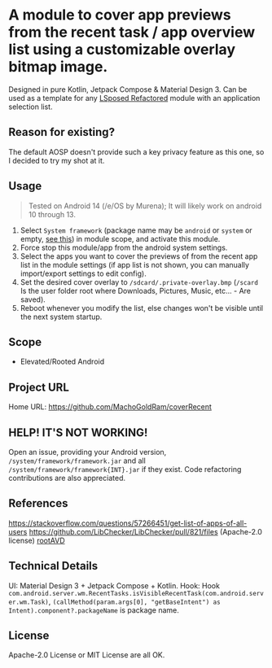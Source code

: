 # A module to cover app previews from the recent task / app overview list using a customizable overlay bitmap image.
Designed in pure Kotlin, Jetpack Compose & Material Design 3. Can be used as a template for any [LSposed Refactored](https://github.com/JingMatrix/LSPosed) module with an application selection list.

## Reason for existing?
The default AOSP doesn't provide such a key privacy feature as this one, so I decided to try my shot at it.

## Usage
> Tested on Android 14 (/e/OS by Murena); It will likely work on android 10 through 13.
1. Select `System framework` (package name may be `android` or `system` or empty, [see this](https://github.com/LSPosed/LSPosed/releases/tag/v1.9.1)) in module scope, and activate this module.
2. Force stop this module/app from the android system settings.
3. Select the apps you want to cover the previews of from the recent app list in the module settings (if app list is not shown, you can manually import/export settings to edit config).
4. Set the desired cover overlay to `/sdcard/.private-overlay.bmp` (`/scard` Is the user folder root where Downloads, Pictures, Music, etc... - Are saved).
5. Reboot whenever you modify the list, else changes won't be visible until the next system startup.

## Scope
- Elevated/Rooted Android

## Project URL
Home URL: <https://github.com/MachoGoldRam/coverRecent>

## HELP! IT'S NOT WORKING!
Open an issue, providing your Android version, `/system/framework/framework.jar` and all `/system/framework/framework{INT}.jar` if they exist.
Code refactoring contributions are also appreciated.

## References
<https://stackoverflow.com/questions/57266451/get-list-of-apps-of-all-users>
<https://github.com/LibChecker/LibChecker/pull/821/files> (Apache-2.0 license)
[rootAVD](https://gitlab.com/newbit/rootAVD)

## Technical Details
UI: Material Design 3 + Jetpack Compose + Kotlin.
Hook: Hook `com.android.server.wm.RecentTasks.isVisibleRecentTask(com.android.server.wm.Task)`, `(callMethod(param.args[0], "getBaseIntent") as Intent).component?.packageName` is package name.

## License
Apache-2.0 License or MIT License are all OK.
